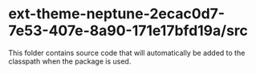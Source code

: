 # ext-theme-neptune-2ecac0d7-7e53-407e-8a90-171e17bfd19a/src

This folder contains source code that will automatically be added to the classpath when
the package is used.
